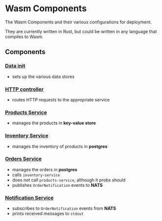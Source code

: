# Wasm Components

The Wasm Components and their various configurations for deployment.

They are currently written in Rust, but could be written in any language that compiles to Wasm.

## Components

### [Data init](rust/data-init)
- sets up the various data stores

### [HTTP controller](rust/http-controller)
- routes HTTP requests to the appropriate service

### [Products Service](rust/products-service)
- manages the products in **key-value store**

### [Inventory Service](rust/inventory-service)
- manages the inventory of products in **postgres**

### [Orders Service](rust/orders-service)
- manages the orders in **postgres**
- calls `inventory-service`
- does not call `products-service`, although it probs should
- publishes `OrderNotification` events to **NATS**

### [Notification Service](rust/notification-service)
- subscribes to `OrderNotification` events from **NATS**
- prints received messages to `stdout`
